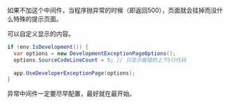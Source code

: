 如果不加这个中间件，当程序抛异常的时候（即返回500），页面就会挂掉而没什么特殊的提示页面。

可以自定义显示的内容。

```C#
if (env.IsDevelopment()) {
  var options = new DevelopmentExceptionPageOptions();
  options.SourceCodeLineCount = 5; // 只显示报错的上下5行代码
  
  app.UseDeveloperExceptionPage(options);
}
```

异常中间件一定要尽早配置，最好就在最开始。